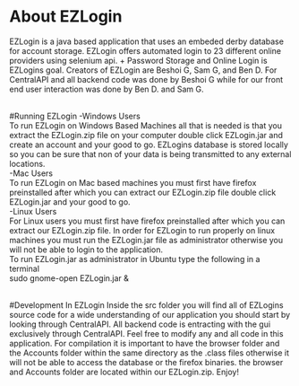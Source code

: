 # About EZLogin
EZLogin is a java based application that uses an embeded derby database for account storage.
EZLogin offers automated login to 23 different online providers using selenium api. +
Password Storage and Online Login is EZLogins goal. Creators of EZLogin are Beshoi G, Sam G, and Ben D. For CentralAPI and all backend code was done by Beshoi G while for our front end user interaction was done by Ben D. and Sam G. 
<br><br>

#Running EZLogin
-Windows Users <br>
To run EZLogin on Windows Based Machines all that is needed is that you extract the EZLogin.zip file on your computer double click EZLogin.jar and create an account and your good to go. EZLogins database is stored locally so you can be sure that non of your data is being transmitted to any external locations. <br>
-Mac Users <br>
To run EZLogin on Mac based machines you must first have firefox preinstalled after which you can extract our EZLogin.zip file double click EZLogin.jar and your good to go.<br>
-Linux Users <br>
For Linux users you must first have firefox preinstalled after which you can extract our EZLogin.zip file. In order for EZLogin to run properly on linux machines you must run the EZLogin.jar file as administrator otherwise you will not be able to login to the application.<br>To run EZLogin.jar as administrator in Ubuntu type the following in a terminal<br>
sudo gnome-open EZLogin.jar &
<br><br>               

#Development In EZLogin
Inside the src folder you will find all of EZLogins source code for a wide understanding of our application you should start by looking through CentralAPI. All backend code is entracting with the gui exclusively through CentralAPI. Feel free to modify any and all code in this application. For compilation it is important to have the browser folder and the Accounts folder within the same directory as the .class files otherwise it will not be able to access the database or the firefox binaries. the browser and Accounts folder are located within our EZLogin.zip. Enjoy!                                                                                                                                                                                          
